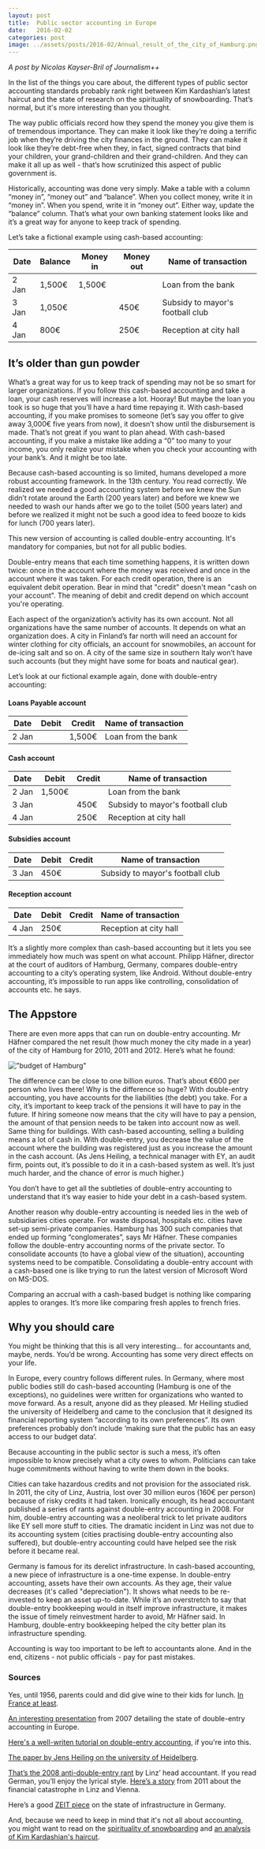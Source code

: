```yaml
---
layout: post
title:  Public sector accounting in Europe 
date:   2016-02-02
categories: post
image: ../assets/posts/2016-02/Annual_result_of_the_city_of_Hamburg.png
---
```


_A post by Nicolas Kayser-Bril of Journalism++_

In the list of the things you care about, the different types of public sector accounting standards probably rank right between Kim Kardashian’s latest haircut and the state of research on the spirituality of snowboarding. That’s normal, but it's more interesting than you thought.

The way public officials record how they spend the money you give them is of tremendous importance. They can make it look like they’re doing a terrific job when they’re driving the city finances in the ground. They can make it look like they’re debt-free when they, in fact, signed contracts that bind your children, your grand-children and their grand-children. And they can make it all up as well - that’s how scrutinized this aspect of public government is.

Historically, accounting was done very simply. Make a table with a column “money in”, “money out” and “balance”. When you collect money, write it in “money in”. When you spend, write it in “money out”. Either way, update the “balance” column. That’s what your own banking statement looks like and it’s a great way for anyone to keep track of spending. 

Let’s take a fictional example using cash-based accounting:

| Date  | Balance | Money in | Money out | Name of transaction              |
|-------|---------|----------|-----------|----------------------------------|
| 2 Jan | 1,500€  | 1,500€   |           | Loan from the bank        |
| 3 Jan | 1,050€  |          | 450€      | Subsidy to mayor's football club |
| 4 Jan | 800€    |          | 250€      | Reception at city hall           |

## It’s older than gun powder

What’s a great way for us to keep track of spending may not be so smart for larger organizations. If you follow this cash-based accounting and take a loan, your cash reserves will increase a lot. Hooray! But maybe the loan you took is so huge that you’ll have a hard time repaying it. With cash-based accounting, if you make promises to someone (let’s say you offer to give away 3,000€ five years from now), it doesn’t show until the disbursement is made. That’s not great if you want to plan ahead. With cash-based accounting, if you make a mistake like adding a “0” too many to your income, you only realize your mistake when you check your accounting with your bank’s. And it might be too late.

Because cash-based accounting is so limited, humans developed a more robust accounting framework. In the 13th century. You read correctly. We realized we needed a good accounting system before we knew the Sun didn’t rotate around the Earth (200 years later) and before we knew we needed to wash our hands after we go to the toilet (500 years later) and before we realized it might not be such a good idea to feed booze to kids for lunch (700 years later).

This new version of accounting is called double-entry accounting. It's mandatory for companies, but not for all public bodies.

Double-entry means that each time something happens, it is written down twice: once in the account where the money was received and once in the account where it was taken. For each credit operation, there is an equivalent debit operation. Bear in mind that "credit" doesn't mean "cash on your account". The meaning of debit and credit depend on which account you're operating.

Each aspect of the organization’s activity has its own account. Not all organizations have the same number of accounts. It depends on what an organization does. A city in Finland’s far north will need an account for winter clothing for city officials, an account for snowmobiles, an account for de-icing salt and so on. A city of the same size in southern Italy won’t have such accounts (but they might have some for boats and nautical gear).

Let’s look at our fictional example again, done with double-entry accounting:

#### Loans Payable account

| Date  | Debit | Credit | Name of transaction              |
|-------|--------|-------|----------------------------------|
| 2 Jan |  |  1,500€     | Loan from the bank        |

#### Cash account

| Date  | Debit | Credit | Name of transaction              |
|-------|--------|-------|----------------------------------|
| 2 Jan | 1,500€ |       | Loan from the bank        |
| 3 Jan |        | 450€  | Subsidy to mayor's football club |
| 4 Jan |        | 250€  | Reception at city hall           |

#### Subsidies account

| Date  | Debit | Credit | Name of transaction              |
|-------|--------|-------|----------------------------------|
| 3 Jan | 450€   |       | Subsidy to mayor's football club |

#### Reception account

| Date  | Debit | Credit | Name of transaction              |
|-------|--------|-------|----------------------------------|
| 4 Jan | 250€   |       | Reception at city hall           |

It’s a slightly more complex than cash-based accounting but it lets you see immediately how much was spent on what account. Philipp Häfner, director at the court of auditors of Hamburg, Germany, compares double-entry accounting to a city’s operating system, like Android. Without double-entry accounting, it’s impossible to run apps like controlling, consolidation of accounts etc. he says.

## The Appstore

There are even more apps that can run on double-entry accounting. Mr Häfner compared the net result (how much money the city made in a year) of the city of Hamburg for 2010, 2011 and 2012. Here’s what he found:

!["budget of Hamburg"]({{site.baseurl}}/assets/posts/2016-02/Annual_result_of_the_city_of_Hamburg.png)

The difference can be close to one billion euros. That’s about €600 per person who lives there! Why is the difference so huge? With double-entry accounting, you have accounts for the liabilities (the debt) you take. For a city, it’s important to keep track of the pensions it will have to pay in the future. If hiring someone now means that the city will have to pay a pension, the amount of that pension needs to be taken into account now as well. Same thing for buildings. With cash-based accounting, selling a building means a lot of cash in. With double-entry, you decrease the value of the account where the building was registered just as you increase the amount in the cash account. (As Jens Heiling, a technical manager with EY, an audit firm, points out, it’s possible to do it in a cash-based system as well. It’s just much harder, and the chance of error is much higher.)

You don’t have to get all the subtleties of double-entry accounting to understand that it’s way easier to hide your debt in a cash-based system.

Another reason why double-entry accounting is needed lies in the web of subsidiaries cities operate. For waste disposal, hospitals etc. cities have set-up semi-private companies. Hamburg has 300 such companies that ended up forming “conglomerates”, says Mr Häfner. These companies follow the double-entry accounting norms of the private sector. To consolidate accounts (to have a global view of the situation), accounting systems need to be compatible. Consolidating a double-entry account with a cash-based one is like trying to run the latest version of Microsoft Word on MS-DOS.

Comparing an accrual with a cash-based budget is nothing like comparing apples to oranges. It’s more like comparing fresh apples to french fries.

## Why you should care

You might be thinking that this is all very interesting… for accountants and, maybe, nerds. You’d be wrong. Accounting has some very direct effects on your life.

In Europe, every country follows different rules. In Germany, where most public bodies still do cash-based accounting (Hamburg is one of the exceptions), no guidelines were written for organizations who wanted to move forward. As a result, anyone did as they pleased. Mr Heiling studied the university of Heidelberg and came to the conclusion that it designed its financial reporting system “according to its own preferences”. Its own preferences probably don’t include ‘making sure that the public has an easy access to our budget data’.

Because accounting in the public sector is such a mess, it’s often impossible to know precisely what a city owes to whom. Politicians can take huge commitments without having to write them down in the books.

Cities can take hazardous credits and not provision for the associated risk. In 2011, the city of Linz, Austria, lost over 30 million euros (160€ per person) because of risky credits it had taken. Ironically enough, its head accountant published a series of rants against double-entry accounting in 2008. For him, double-entry accounting was a neoliberal trick to let private auditors like EY sell more stuff to cities. The dramatic incident in Linz was not due to its accounting system (cities practising double-entry accounting also suffered), but double-entry accounting could have helped see the risk before it became real.

Germany is famous for its derelict infrastructure. In cash-based accounting, a new piece of infrastructure is a one-time expense. In double-entry accounting, assets have their own accounts. As they age, their value decreases (it's called "depreciation"). It shows what needs to be re-invested to keep an asset up-to-date. While it’s an overstretch to say that double-entry bookkeeping would in itself improve infrastructure, it makes the issue of timely reinvestment harder to avoid, Mr Häfner said. In Hamburg, double-entry bookkeeping helped the city better plan its infrastructure spending.

Accounting is way too important to be left to accountants alone. And in the end, citizens - not public officials - pay for past mistakes.

### Sources

Yes, until 1956, parents could and did give wine to their kids for lunch. [In France at least](http://www.franceinfo.fr/emission/histoires-d-info/2015-2016/quand-les-parents-voulaient-la-cantine-des-menus-avec-alcool-29-09-2015-04-10).

[An interesting presentation](http://www.iasplus.com/en/binary/europe/0701feeaccrual.pdf) from 2007 detailing the state of double-entry accounting in Europe.

[Here's a well-writen tutorial on double-entry accounting](http://www.accountingcoach.com/debits-and-credits/explanation/), if you're into this. 

[The paper by Jens Heiling on the university of Heidelberg](https://digitalis.uc.pt/pt-pt/node/106201?hdl=32150).

[That’s the 2008 anti-double-entry rant](http://www.staedtebund.gv.at/oegz/oegz-beitraege/jahresarchiv/details/artikel/ist-die-bundeshaushaltsreform-der-groesste-wurf-seit-1945-das-rechnungsziel-bestimmt-den-rech.html) by Linz’ head accountant. If you read German, you’ll enjoy the lyrical style. [Here’s a story](http://diepresse.com/home/wirtschaft/economist/676103/FrankenKredite-fur-viele-Staedte-tickende-Zeitbombe) from 2011 about the financial catastrophe in Linz and Vienna. 

Here’s a good [ZEIT piece](http://www.zeit.de/mobilitaet/2014-04/infrastruktur-deutschland) on the state of infrastructure in Germany. 

And, because we need to keep in mind that it's not all about accounting, you might want to read on the [spirituality of snowboarding](http://www.graysontrays.com/blog/snow-culture/spirituality-of-snowboarding/) and [an analysis of Kim Kardashian's haircut](http://www.etonline.com/news/169246_kim_kardashian_posted_a_before_and_after_of_her_haircut_that_left_everyone_disappointed_and_confused/).